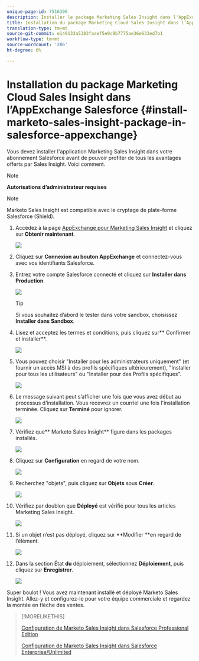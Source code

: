 ```yaml
---
unique-page-id: 7516390
description: Installer le package Marketing Sales Insight dans l'AppExchange Salesforce - Marketo Docs - Documentation du produit
title: Installation du package Marketing Cloud Sales Insight dans l’AppExchange Salesforce
translation-type: tm+mt
source-git-commit: e149133a5383faaef5e9c9b7775ae36e633ed7b1
workflow-type: tm+mt
source-wordcount: '286'
ht-degree: 0%

---
```



# Installation du package Marketing Cloud Sales Insight dans l’AppExchange Salesforce {#install-marketo-sales-insight-package-in-salesforce-appexchange}

Vous devez installer l&#39;application Marketing Sales Insight dans votre abonnement Salesforce avant de pouvoir profiter de tous les avantages offerts par Sales Insight. Voici comment.

>[!NOTE]
>
>**Autorisations d’administrateur requises**

>[!NOTE]
>
>Marketo Sales Insight est compatible avec le cryptage de plate-forme Salesforce (Shield).

1. Accédez à la page [AppExchange pour Marketing Sales Insight](http://appexchange.salesforce.com/listingDetail?listingId=a0N30000001SVZmEAO) et cliquez sur **Obtenir maintenant**.

   ![](assets/one.png)

1. Cliquez sur **Connexion au bouton AppExchange** et connectez-vous avec vos identifiants Salesforce.
1. Entrez votre compte Salesforce connecté et cliquez sur **Installer dans Production**.

   ![](assets/three.png)

   >[!TIP]
   >
   >Si vous souhaitez d’abord le tester dans votre sandbox, choisissez **Installer dans Sandbox**.

1. Lisez et acceptez les termes et conditions, puis cliquez sur** Confirmer et installer**.

   ![](assets/four.png)

1. Vous pouvez choisir &quot;Installer pour les administrateurs uniquement&quot; (et fournir un accès MSI à des profils spécifiques ultérieurement), &quot;Installer pour tous les utilisateurs&quot; ou &quot;Installer pour des Profils spécifiques&quot;.

   ![](assets/five.png)

1. Le message suivant peut s’afficher une fois que vous avez début au processus d’installation. Vous recevrez un courriel une fois l&#39;installation terminée. Cliquez sur **Terminé** pour ignorer.

   ![](assets/six.png)

1. Vérifiez que** Marketo Sales Insight** figure dans les packages installés.

   ![](assets/seven.png)

1. Cliquez sur **Configuration** en regard de votre nom.

   ![](assets/image2015-5-22-14-3a40-3a39.png)

1. Recherchez &quot;objets&quot;, puis cliquez sur **Objets** sous **Créer**.

   ![](assets/image2015-5-22-14-3a42-3a7.png)

1. Vérifiez par doublon que **Déployé** est vérifié pour tous les articles Marketing Sales Insight.

   ![](assets/image2015-5-27-16-3a15-3a58.png)

1. Si un objet n’est pas déployé, cliquez sur **Modifier **en regard de l’élément.

   ![](assets/image2014-9-24-17-3a23-3a45.png)

1. Dans la section État **du** déploiement, sélectionnez **Déploiement**, puis cliquez sur **Enregistrer**.

   ![](assets/image2014-9-24-17-3a24-3a0.png)

Super boulot ! Vous avez maintenant installé et déployé Marketo Sales Insight. Allez-y et configurez-le pour votre équipe commerciale et regardez la montée en flèche des ventes.

>[!MORELIKETHIS]
>
>[Configuration de Marketo Sales Insight dans Salesforce Professional Edition](../../../../product-docs/marketo-sales-insight/msi-for-salesforce/configuration/configure-marketo-sales-insight-in-salesforce-professional-edition.md)
>
>[Configuration de Marketo Sales Insight dans Salesforce Enterprise/Unlimited](../../../../product-docs/marketo-sales-insight/msi-for-salesforce/configuration/configure-marketo-sales-insight-in-salesforce-enterprise-unlimited.md)

